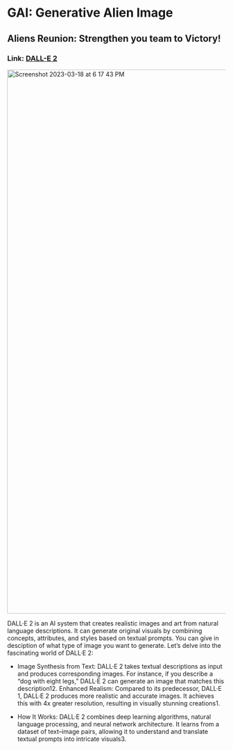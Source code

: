 # GAI: Generative Alien Image

## Aliens Reunion: Strengthen you team to Victory!

### Link: [DALL-E 2](https://openai.com/dall-e-2) 

<img width="1252" alt="Screenshot 2023-03-18 at 6 17 43 PM" src="https://labs.openai.com/s/zvEEImTtanZmw9mlIVc7ZXZ7">

DALL·E 2 is an AI system that creates realistic images and art from natural language descriptions. It can generate original visuals by combining concepts, attributes, and styles based on textual prompts. You can give in desciption of what type of image you want to generate.
Let’s delve into the fascinating world of DALL·E 2:

- Image Synthesis from Text: DALL·E 2 takes textual descriptions as input and produces corresponding images. For instance, if you describe a “dog with eight legs,” DALL·E 2 can generate an image that matches this description12.
Enhanced Realism: Compared to its predecessor, DALL·E 1, DALL·E 2 produces more realistic and accurate images. It achieves this with 4x greater resolution, resulting in visually stunning creations1.

- How It Works: DALL·E 2 combines deep learning algorithms, natural language processing, and neural network architecture. It learns from a dataset of text–image pairs, allowing it to understand and translate textual prompts into intricate visuals3.